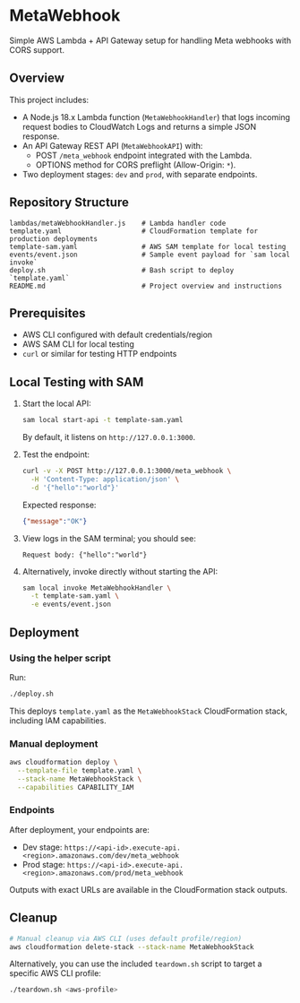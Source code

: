 # MetaWebhook

Simple AWS Lambda + API Gateway setup for handling Meta webhooks with CORS support.

## Overview

This project includes:
- A Node.js 18.x Lambda function (`MetaWebhookHandler`) that logs incoming request bodies to CloudWatch Logs and returns a simple JSON response.
- An API Gateway REST API (`MetaWebhookAPI`) with:
  - POST `/meta_webhook` endpoint integrated with the Lambda.
  - OPTIONS method for CORS preflight (Allow-Origin: `*`).
- Two deployment stages: `dev` and `prod`, with separate endpoints.

## Repository Structure
```
lambdas/metaWebhookHandler.js    # Lambda handler code
template.yaml                    # CloudFormation template for production deployments
template-sam.yaml                # AWS SAM template for local testing
events/event.json                # Sample event payload for `sam local invoke`
deploy.sh                        # Bash script to deploy `template.yaml`
README.md                        # Project overview and instructions
```

## Prerequisites
- AWS CLI configured with default credentials/region
- AWS SAM CLI for local testing
- `curl` or similar for testing HTTP endpoints

## Local Testing with SAM
1. Start the local API:
   ```bash
   sam local start-api -t template-sam.yaml
   ```
   By default, it listens on `http://127.0.0.1:3000`.

2. Test the endpoint:
   ```bash
   curl -v -X POST http://127.0.0.1:3000/meta_webhook \
     -H 'Content-Type: application/json' \
     -d '{"hello":"world"}'
   ```
   Expected response:
   ```json
   {"message":"OK"}
   ```

3. View logs in the SAM terminal; you should see:
   ```
   Request body: {"hello":"world"}
   ```

4. Alternatively, invoke directly without starting the API:
   ```bash
   sam local invoke MetaWebhookHandler \
     -t template-sam.yaml \
     -e events/event.json
   ```

## Deployment
### Using the helper script
Run:
```bash
./deploy.sh
```
This deploys `template.yaml` as the `MetaWebhookStack` CloudFormation stack, including IAM capabilities.

### Manual deployment
```bash
aws cloudformation deploy \
  --template-file template.yaml \
  --stack-name MetaWebhookStack \
  --capabilities CAPABILITY_IAM
```

### Endpoints
After deployment, your endpoints are:
- Dev stage: `https://<api-id>.execute-api.<region>.amazonaws.com/dev/meta_webhook`
- Prod stage: `https://<api-id>.execute-api.<region>.amazonaws.com/prod/meta_webhook`

Outputs with exact URLs are available in the CloudFormation stack outputs.

## Cleanup
```bash
# Manual cleanup via AWS CLI (uses default profile/region)
aws cloudformation delete-stack --stack-name MetaWebhookStack
```

Alternatively, you can use the included `teardown.sh` script to target a specific AWS CLI profile:

```bash
./teardown.sh <aws-profile>
```